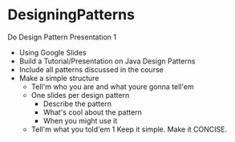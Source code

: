 # DesigningPatterns
Do Design Pattern Presentation
1
- Using Google Slides
- Build a Tutorial/Presentation on Java Design Patterns
- Include all patterns discussed in the course
- Make a simple structure
  - Tell'm who you are and what youre gonna tell'em
  - One slides per design pattern
    - Describe the pattern
    - What's cool about the pattern
    - When you might use it
  - Tell'm what you told'em
1
Keep it simple. Make it CONCISE.
